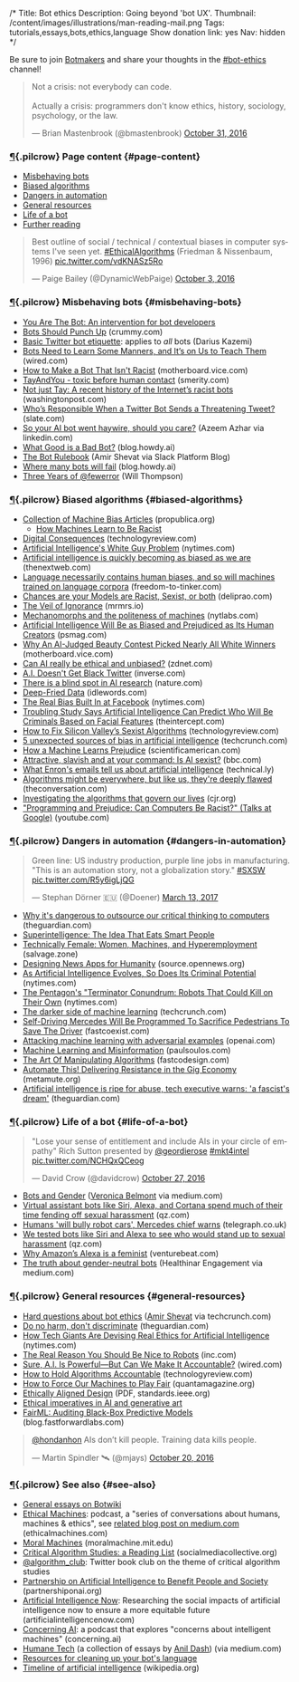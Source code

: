 /*
Title: Bot ethics
Description: Going beyond 'bot UX'.
Thumbnail: /content/images/illustrations/man-reading-mail.png
Tags: tutorials,essays,bots,ethics,language
Show donation link: yes
Nav: hidden
*/


<div class="note">
  <p>
  Be sure to join <a href="https://botmakers.org">Botmakers</a> and share your thoughts in the <a href="https://botmakers.slack.com/messages/ethics/details/">#bot-ethics</a> channel!
  </p>
</div>

<blockquote class="twitter-tweet" data-lang="en"><p lang="en" dir="ltr">Not a crisis: not everybody can code.<br><br>Actually a crisis: programmers don&#39;t know ethics, history, sociology, psychology, or the law.</p>&mdash; Brian Mastenbrook (@bmastenbrook) <a href="https://twitter.com/bmastenbrook/status/793104148732469248">October 31, 2016</a></blockquote>


### [¶](#page-content){.pilcrow} Page content {#page-content}

- [Misbehaving bots](#misbehaving-bots)
- [Biased algorithms](#biased-algorithms)
- [Dangers in automation](#dangers-in-automation)
- [General resources](#general-resources)
- [Life of a bot](#life-of-a-bot)
- [Further reading](#see-also)

<blockquote class="twitter-tweet" data-lang="en"><p lang="en" dir="ltr">Best outline of social / technical / contextual biases in computer systems I&#39;ve seen yet. <a href="https://twitter.com/hashtag/EthicalAlgorithms?src=hash">#EthicalAlgorithms</a> (Friedman &amp; Nissenbaum, 1996) <a href="https://t.co/vdKNASz5Ro">pic.twitter.com/vdKNASz5Ro</a></p>&mdash; Paige Bailey (@DynamicWebPaige) <a href="https://twitter.com/DynamicWebPaige/status/782763615065559040">October 3, 2016</a></blockquote>


### [¶](#misbehaving-bots){.pilcrow} Misbehaving bots {#misbehaving-bots}
- [You Are The Bot: An intervention for bot developers](https://fourtonfish.com/blog/2016-03-18-you-are-the-bot/)
- [Bots Should Punch Up](bots-should-punch-up) (crummy.com)
- [Basic Twitter bot etiquette](/articles/basic-twitter-bot-etiquette-tiny-subversions): applies to *all* bots (Darius Kazemi)
- [Bots Need to Learn Some Manners, and It’s on Us to Teach Them](http://www.wired.com/2016/04/bots-emergent-behavior-deception/) (wired.com)
- [How to Make a Bot That Isn't Racist](http://motherboard.vice.com/read/how-to-make-a-not-racist-bot) (motherboard.vice.com)
- [TayAndYou - toxic before human contact](http://smerity.com/articles/2016/tayandyou.html) (smerity.com)
- [Not just Tay: A recent history of the Internet’s racist bots](https://www.washingtonpost.com/news/the-intersect/wp/2016/03/25/not-just-tay-a-recent-history-of-the-internets-racist-bots/) (washingtonpost.com)
- [Who’s Responsible When a Twitter Bot Sends a Threatening Tweet?](http://www.slate.com/blogs/future_tense/2015/02/25/who_is_responsible_for_death_threats_from_a_twitter_bot.html) (slate.com)
- [So your AI bot went haywire, should you care?](https://www.linkedin.com/pulse/so-your-ai-bot-went-haywire-should-you-care-azeem-azhar?trk=v-feed) (Azeem Azhar via linkedin.com)
- [What Good is a Bad Bot?](https://blog.howdy.ai/what-good-is-a-bad-bot-841226281a0e) (blog.howdy.ai)
- [The Bot Rulebook](https://medium.com/slack-developer-blog/the-bot-rulebook-a442d9fb21cb) (Amir Shevat via Slack Platform Blog)
- [Where many bots will fail](https://blog.howdy.ai/where-many-bots-will-fail-68ae163e2473) (blog.howdy.ai)
- [Three Years of @fewerror](http://t.wjt.me.uk/post/151462998480/three-years-of-fewerror) (Will Thompson)

### [¶](#biased-algorithms){.pilcrow} Biased algorithms {#biased-algorithms}
- [Collection of Machine Bias Articles](https://www.propublica.org/series/machine-bias) (propublica.org)
  - [How Machines Learn to Be Racist](https://www.propublica.org/article/breaking-the-black-box-how-machines-learn-to-be-racist?word=Trump)
- [Digital Consequences](https://www.technologyreview.com/collection/digital-consequences/) (technologyreview.com)
- [Artificial Intelligence's White Guy Problem](http://www.nytimes.com/2016/06/26/opinion/sunday/artificial-intelligences-white-guy-problem.html?_r=0) (nytimes.com)
- [Artificial intelligence is quickly becoming as biased as we are](http://thenextweb.com/artificial-intelligence/2016/09/30/artificial-intelligence-is-quickly-becoming-as-biased-as-we-are/) (thenextweb.com)
- [Language necessarily contains human biases, and so will machines trained on language corpora](https://freedom-to-tinker.com/blog/randomwalker/language-necessarily-contains-human-biases-and-so-will-machines-trained-on-language-corpora/) (freedom-to-tinker.com)
- [Chances are your Models are Racist, Sexist, or both](http://deliprao.com/archives/129) (deliprao.com)
- [The Veil of Ignorance](http://mrmrs.io/writing/2016/03/23/the-veil-of-ignorance/) (mrmrs.io)
- [Mechanomorphs and the politeness of machines](http://nytlabs.com/blog/2016/03/24/mechanomorphism/) (nytlabs.com)
- [Artificial Intelligence Will Be as Biased and Prejudiced as Its Human Creators](https://psmag.com/artificial-intelligence-will-be-as-biased-and-prejudiced-as-its-human-creators-38fe415f86dd) (psmag.com)
- [Why An AI-Judged Beauty Contest Picked Nearly All White Winners](http://motherboard.vice.com/read/why-an-ai-judged-beauty-contest-picked-nearly-all-white-winners) (motherboard.vice.com)
- [Can AI really be ethical and unbiased?](http://www.zdnet.com/article/can-ai-really-be-ethical-and-unbiased/) (zdnet.com)
- [A.I. Doesn't Get Black Twitter](https://www.inverse.com/article/21316-a-i-doesn-t-get-black-twitter-yet) (inverse.com)
- [There is a blind spot in AI research](http://www.nature.com/news/there-is-a-blind-spot-in-ai-research-1.20805) (nature.com)
- [Deep-Fried Data](http://idlewords.com/talks/deep_fried_data.htm) (idlewords.com)
- [The Real Bias Built In at Facebook](http://www.nytimes.com/2016/05/19/opinion/the-real-bias-built-in-at-facebook.html?_r=0) (nytimes.com)
- [Troubling Study Says Artificial Intelligence Can Predict Who Will Be Criminals Based on Facial Features](https://theintercept.com/2016/11/18/troubling-study-says-artificial-intelligence-can-predict-who-will-be-criminals-based-on-facial-features/) (theintercept.com)
- [How to Fix Silicon Valley’s Sexist Algorithms](https://www.technologyreview.com/s/602950/how-to-fix-silicon-valleys-sexist-algorithms/) (technologyreview.com)
- [5 unexpected sources of bias in artificial intelligence](https://techcrunch.com/2016/12/10/5-unexpected-sources-of-bias-in-artificial-intelligence/) (techcrunch.com)
- [How a Machine Learns Prejudice](https://www.scientificamerican.com/article/how-a-machine-learns-prejudice/) (scientificamerican.com)
- [Attractive, slavish and at your command: Is AI sexist?](http://www.bbc.com/news/business-38207334) (bbc.com)
- [What Enron's emails tell us about artificial intelligence](http://technical.ly/brooklyn/2016/11/22/enron-emails-good-life-art/) (technical.ly)
- [Algorithms might be everywhere, but like us, they're deeply flawed](http://theconversation.com/algorithms-might-be-everywhere-but-like-us-theyre-deeply-flawed-66838) (theconversation.com)
- [Investigating the algorithms that govern our lives](http://www.cjr.org/innovations/investigating_algorithms.php) (cjr.org)
- ["Programming and Prejudice: Can Computers Be Racist?" (Talks at Google)](https://www.youtube.com/watch?v=4fNx8XxToBA) (youtube.com)

### [¶](#dangers-in-automation){.pilcrow} Dangers in automation {#dangers-in-automation}

<blockquote class="twitter-tweet" data-lang="en"><p lang="en" dir="ltr">Green line: US industry production, purple line jobs in manufacturing. &quot;This is an automation story, not a globalization story.&quot; <a href="https://twitter.com/hashtag/SXSW?src=hash">#SXSW</a> <a href="https://t.co/R5y6igLjQG">pic.twitter.com/R5y6igLjQG</a></p>&mdash; Stephan Dörner 🇪🇺 (@Doener) <a href="https://twitter.com/Doener/status/841367737238712320">March 13, 2017</a></blockquote>

- [Why it's dangerous to outsource our critical thinking to computers](https://www.theguardian.com/technology/2016/dec/10/google-facebook-critical-thinking-computers) (theguardian.com)
- [Superintelligence: The Idea That Eats Smart People](http://idlewords.com/talks/superintelligence.htm)
- [Technically Female: Women, Machines, and Hyperemployment](http://salvage.zone/in-print/technically-female-women-machines-and-hyperemployment/) (salvage.zone)
- [Designing News Apps for Humanity](https://source.opennews.org/en-US/articles/designing-news-apps-humanity/) (source.opennews.org)
- [As Artificial Intelligence Evolves, So Does Its Criminal Potential](http://www.nytimes.com/2016/10/24/technology/artificial-intelligence-evolves-with-its-criminal-potential.html) (nytimes.com)
- [The Pentagon's "Terminator Conundrum: Robots That Could Kill on Their Own](http://www.nytimes.com/2016/10/26/us/pentagon-artificial-intelligence-terminator.html) (nytimes.com)
- [The darker side of machine learning](https://techcrunch.com/2016/10/26/the-darker-side-of-machine-learning/) (techcrunch.com)
- [Self-Driving Mercedes Will Be Programmed To Sacrifice Pedestrians To Save The Driver](https://www.fastcoexist.com/3064539/self-driving-mercedes-will-be-programmed-to-sacrifice-pedestrians-to-save-the-driver) (fastcoexist.com)
- [Attacking machine learning with adversarial examples](https://openai.com/blog/adversarial-example-research/) (openai.com)
- [Machine Learning and Misinformation](http://paulsoulos.com/editorial/2017/03/07/machine-learning-and-misinformation.html) (paulsoulos.com)
- [The Art Of Manipulating Algorithms](https://www.fastcodesign.com/3068556/reminder-you-can-manipulate-algorithms-too) (fastcodesign.com)
- [Automate This! Delivering Resistance in the Gig Economy](http://www.metamute.org/editorial/articles/automate-delivering-resistance-gig-economy) (metamute.org)
- [Artificial intelligence is ripe for abuse, tech executive warns: 'a fascist's dream'](https://www.theguardian.com/technology/2017/mar/13/artificial-intelligence-ai-abuses-fascism-donald-trump) (theguardian.com)



### [¶](#life-of-a-bot){.pilcrow} Life of a bot {#life-of-a-bot}

<blockquote class="twitter-tweet" data-lang="en"><p lang="en" dir="ltr">&quot;Lose your sense of entitlement and include AIs in your circle of empathy&quot; Rich Sutton presented by <a href="https://twitter.com/geordierose">@geordierose</a> <a href="https://twitter.com/hashtag/mkt4intel?src=hash">#mkt4intel</a> <a href="https://t.co/NCHQxQCeog">pic.twitter.com/NCHQxQCeog</a></p>&mdash; David Crow (@davidcrow) <a href="https://twitter.com/davidcrow/status/791679575101173761">October 27, 2016</a></blockquote>

- [Bots and Gender](https://chatbotsmagazine.com/bots-and-gender-4ed9865fe2f2) ([Veronica Belmont](https://twitter.com/veronica) via medium.com)
- [Virtual assistant bots like Siri, Alexa, and Cortana spend much of their time fending off sexual harassment](http://qz.com/818151/virtual-assistant-bots-like-siri-alexa-and-cortana-spend-much-of-their-time-fending-off-sexual-harassment/) (qz.com)
- [Humans 'will bully robot cars', Mercedes chief warns](http://www.telegraph.co.uk/technology/2016/11/17/humans-will-bully-robot-cars-mercedes-chief-warns/) (telegraph.co.uk)
- [We tested bots like Siri and Alexa to see who would stand up to sexual harassment](https://qz.com/911681/we-tested-apples-siri-amazon-echos-alexa-microsofts-cortana-and-googles-google-home-to-see-which-personal-assistant-bots-stand-up-for-themselves-in-the-face-of-sexual-harassment/) (qz.com)
- [Why Amazon’s Alexa is a feminist](http://venturebeat.com/2017/03/09/botbeat-weekly-why-amazons-alexa-is-a-feminist/) (venturebeat.com)
- [The truth about gender-neutral bots](https://medium.com/@HealthinarE/the-truth-about-gender-neutral-bots-448bc0cab6dc) (Healthinar Engagement via medium.com)

### [¶](#general-resources){.pilcrow} General resources {#general-resources}

- [Hard questions about bot ethics](https://techcrunch.com/2016/09/16/hard-questions-about-bot-ethics/) ([Amir Shevat](https://twitter.com/ashevat) via techcrunch.com)
- [Do no harm, don't discriminate](https://www.theguardian.com/technology/2016/sep/18/official-guidance-robot-ethics-british-standards-institute) (theguardian.com)
- [How Tech Giants Are Devising Real Ethics for Artificial Intelligence](http://www.nytimes.com/2016/09/02/technology/artificial-intelligence-ethics.html) (nytimes.com)
- [The Real Reason You Should Be Nice to Robots](http://www.inc.com/tess-townsend/jerry-kaplan-artificial-intelligence-new-book.html) (inc.com)
- [Sure, A.I. Is Powerful—But Can We Make It Accountable?](https://www.wired.com/2016/10/understanding-artificial-intelligence-decisions/) (wired.com)
- [How to Hold Algorithms Accountable](https://www.technologyreview.com/s/602933/how-to-hold-algorithms-accountable/) (technologyreview.com)
- [How to Force Our Machines to Play Fair](https://www.quantamagazine.org/20161123-privacy-and-fairness-an-interview-with-cynthia-dwork/) (quantamagazine.org)
- [Ethically Aligned Design](http://standards.ieee.org/develop/indconn/ec/ead_v1.pdf) (PDF, standards.ieee.org)
- [Ethical imperatives in AI and generative art](https://worldwritable.com/ethical-imperatives-in-ai-and-generative-art-b8cf51af4c5)
- [FairML: Auditing Black-Box Predictive Models](http://blog.fastforwardlabs.com/2017/03/09/fairml-auditing-black-box-predictive-models.html) (blog.fastforwardlabs.com)

<blockquote class="twitter-tweet" data-conversation="none" data-lang="en"><p lang="en" dir="ltr"><a href="https://twitter.com/hondanhon">@hondanhon</a> AIs don’t kill people. Training data kills people.</p>&mdash; Martin Spindler 🛰 (@mjays) <a href="https://twitter.com/mjays/status/789193239462940672">October 20, 2016</a></blockquote>


### [¶](#see-also){.pilcrow} See also {#see-also}

- [General essays on Botwiki](/articles/#general-essays)
- [Ethical Machines](http://ethicalmachines.com/): podcast, a "series of conversations about humans, machines & ethics", see [related blog post on medium.com](https://medium.com/@samim/ethicalmachines-b7c63aaceda5) (ethicalmachines.com)
- [Moral Machines](http://moralmachine.mit.edu/) (moralmachine.mit.edu)
- [Critical Algorithm Studies: a Reading List](http://socialmediacollective.org/reading-lists/critical-algorithm-studies/) (socialmediacollective.org)
- [@algorithm_club](https://twitter.com/algorithm_club): Twitter book club on the theme of critical algorithm studies
- [Partnership on Artificial Intelligence to Benefit People and Society](http://www.partnershiponai.org/) (partnershiponai.org)
- [Artificial Intelligence Now](https://artificialintelligencenow.com/): Researching the social impacts of artificial intelligence now to ensure a more equitable future (artificialintelligencenow.com)
- [Concerning AI](https://concerning.ai/): a podcast that explores "concerns about intelligent machines" (concerning.ai)
- [Humane Tech](https://medium.com/humane-tech) (a collection of essays by [Anil Dash](https://twitter.com/anildash)) (via medium.com)
- [Resources for cleaning up your bot's language](/resources/libraries-frameworks/#language)
- [Timeline of artificial intelligence](https://en.wikipedia.org/wiki/Timeline_of_artificial_intelligence) (wikipedia.org)

<script async src="//platform.twitter.com/widgets.js" charset="utf-8"></script>
